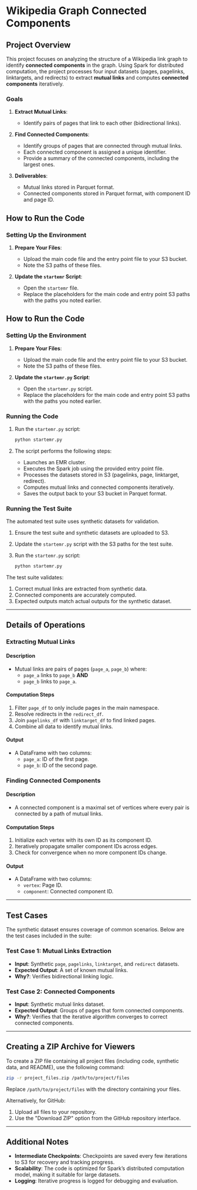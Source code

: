 # **Wikipedia Graph Connected Components**

## **Project Overview**
This project focuses on analyzing the structure of a Wikipedia link graph to identify **connected components** in the graph. Using Spark for distributed computation, the project processes four input datasets (pages, pagelinks, linktargets, and redirects) to extract **mutual links** and computes **connected components** iteratively.

### **Goals**
1. **Extract Mutual Links**:
   - Identify pairs of pages that link to each other (bidirectional links).
2. **Find Connected Components**:
   - Identify groups of pages that are connected through mutual links.
   - Each connected component is assigned a unique identifier.
   - Provide a summary of the connected components, including the largest ones.

3. **Deliverables**:
   - Mutual links stored in Parquet format.
   - Connected components stored in Parquet format, with component ID and page ID.

## How to Run the Code  

### Setting Up the Environment  
1. **Prepare Your Files**:  
   - Upload the main code file and the entry point file to your S3 bucket.  
   - Note the S3 paths of these files.  

2. **Update the `startemr` Script**:  
   - Open the `startemr` file.  
   - Replace the placeholders for the main code and entry point S3 paths with the paths you noted earlier.  

## How to Run the Code  

### Setting Up the Environment  
1. **Prepare Your Files**:  
   - Upload the main code file and the entry point file to your S3 bucket.  
   - Note the S3 paths of these files.  

2. **Update the `startemr.py` Script**:  
   - Open the `startemr.py` script.  
   - Replace the placeholders for the main code and entry point S3 paths with the paths you noted earlier.  

### Running the Code  
1. Run the `startemr.py` script:  

   ```bash  
   python startemr.py  
   ```  

2. The script performs the following steps:  
   - Launches an EMR cluster.  
   - Executes the Spark job using the provided entry point file.  
   - Processes the datasets stored in S3 (pagelinks, page, linktarget, redirect).  
   - Computes mutual links and connected components iteratively.  
   - Saves the output back to your S3 bucket in Parquet format.  

### Running the Test Suite  
The automated test suite uses synthetic datasets for validation.  

1. Ensure the test suite and synthetic datasets are uploaded to S3.  
2. Update the `startemr.py` script with the S3 paths for the test suite.  
3. Run the `startemr.py` script:  

   ```bash  
   python startemr.py  
   ```  

The test suite validates:
1. Correct mutual links are extracted from synthetic data.
2. Connected components are accurately computed.
3. Expected outputs match actual outputs for the synthetic dataset.

---

## **Details of Operations**

### **Extracting Mutual Links**
#### **Description**
- Mutual links are pairs of pages (`page_a`, `page_b`) where:
  - `page_a` links to `page_b` **AND**
  - `page_b` links to `page_a`.

#### **Computation Steps**
1. Filter `page_df` to only include pages in the main namespace.
2. Resolve redirects in the `redirect_df`.
3. Join `pagelinks_df` with `linktarget_df` to find linked pages.
4. Combine all data to identify mutual links.

#### **Output**
- A DataFrame with two columns:
  - `page_a`: ID of the first page.
  - `page_b`: ID of the second page.

### **Finding Connected Components**
#### **Description**
- A connected component is a maximal set of vertices where every pair is connected by a path of mutual links.

#### **Computation Steps**
1. Initialize each vertex with its own ID as its component ID.
2. Iteratively propagate smaller component IDs across edges.
3. Check for convergence when no more component IDs change.

#### **Output**
- A DataFrame with two columns:
  - `vertex`: Page ID.
  - `component`: Connected component ID.

---

## **Test Cases**
The synthetic dataset ensures coverage of common scenarios. Below are the test cases included in the suite:

### **Test Case 1: Mutual Links Extraction**
- **Input**: Synthetic `page`, `pagelinks`, `linktarget`, and `redirect` datasets.
- **Expected Output**: A set of known mutual links.
- **Why?**: Verifies bidirectional linking logic.

### **Test Case 2: Connected Components**
- **Input**: Synthetic mutual links dataset.
- **Expected Output**: Groups of pages that form connected components.
- **Why?**: Verifies that the iterative algorithm converges to correct connected components.

---

## **Creating a ZIP Archive for Viewers**
To create a ZIP file containing all project files (including code, synthetic data, and README), use the following command:

```bash
zip -r project_files.zip /path/to/project/files
```

Replace `/path/to/project/files` with the directory containing your files.

Alternatively, for GitHub:
1. Upload all files to your repository.
2. Use the "Download ZIP" option from the GitHub repository interface.

---

## **Additional Notes**
- **Intermediate Checkpoints**: Checkpoints are saved every few iterations to S3 for recovery and tracking progress.
- **Scalability**: The code is optimized for Spark’s distributed computation model, making it suitable for large datasets.
- **Logging**: Iterative progress is logged for debugging and evaluation.
